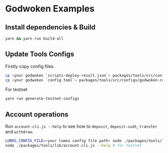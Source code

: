 # Godwoken Examples

## Install dependencies & Build

```bash
yarn && yarn run build-all
```

## Update Tools Configs

Firstly copy config files.

```bash
cp <your godwoken `scripts-deploy-result.json`> packages/tools/src/configs/scripts-deploy-result.json
cp <your godwoken `config.toml`> packages/tools/src/configs/godwoken-config.json (convert config.toml to json format)
```

For testnet

```bash
yarn run generate-testnet-configs
```

## Account operations

Run `account-cli.js --help` to see how to `deposit`, `deposit-sudt`, `transfer` and `withdraw`.

```bash
LUMOS_CONFIG_FILE=<your lumos config file path> node ./packages/tools/lib/account-cli.js --help # for devnet
node ./packages/tools/lib/account-cli.js --help # for testnet
```
